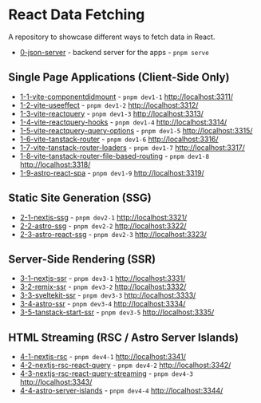 # React Data Fetching

A repository to showcase different ways to fetch data in React.

- [0-json-server](./apps/0-json-server) - backend server for the apps - `pnpm serve`

## Single Page Applications (Client-Side Only)

- [1-1-vite-componentdidmount](./apps/1-spa/1-1-vite-componentdidmount) - `pnpm dev1-1` [http://localhost:3311/](http://localhost:3311/)
- [1-2-vite-useeffect](./apps/1-spa/1-2-vite-useeffect) - `pnpm dev1-2` [http://localhost:3312/](http://localhost:3312/)
- [1-3-vite-reactquery](./apps/1-spa/1-3-vite-reactquery) - `pnpm dev1-3` [http://localhost:3313/](http://localhost:3313/)
- [1-4-vite-reactquery-hooks](./apps/1-spa/1-4-vite-reactquery-hooks) - `pnpm dev1-4` [http://localhost:3314/](http://localhost:3314/)
- [1-5-vite-reactquery-query-options](./apps/1-spa/1-5-vite-reactquery-query-options) - `pnpm dev1-5` [http://localhost:3315/](http://localhost:3315/)
- [1-6-vite-tanstack-router](./apps/1-spa/1-6-vite-tanstack-router) - `pnpm dev1-6` [http://localhost:3316/](http://localhost:3316/)
- [1-7-vite-tanstack-router-loaders](./apps/1-spa/1-7-vite-tanstack-router-loaders) - `pnpm dev1-7` [http://localhost:3317/](http://localhost:3317/)
- [1-8-vite-tanstack-router-file-based-routing](./apps/1-spa/1-8-vite-tanstack-router-file-based-routing) - `pnpm dev1-8` [http://localhost:3318/](http://localhost:3318/)
- [1-9-astro-react-spa](./apps/1-spa/1-9-astro-react-spa) - `pnpm dev1-9` [http://localhost:3319/](http://localhost:3319/)

## Static Site Generation (SSG)

- [2-1-nextjs-ssg](./apps/2-ssg/2-1-nextjs-ssg) - `pnpm dev2-1` [http://localhost:3321/](http://localhost:3321/)
- [2-2-astro-ssg](./apps/2-ssg/2-2-astro-ssg) - `pnpm dev2-2` [http://localhost:3322/](http://localhost:3322/)
- [2-3-astro-react-ssg](./apps/2-ssg/2-3-astro-react-ssg) - `pnpm dev2-3` [http://localhost:3323/](http://localhost:3323/)

## Server-Side Rendering (SSR)

- [3-1-nextjs-ssr](./apps/3-ssr/3-1-nextjs-ssr) - `pnpm dev3-1` [http://localhost:3331/](http://localhost:3331/)
- [3-2-remix-ssr](./apps/3-ssr/3-2-remix-ssr) - `pnpm dev3-2` [http://localhost:3332/](http://localhost:3332/)
- [3-3-sveltekit-ssr](./apps/3-ssr/3-3-sveltekit-ssr) - `pnpm dev3-3` [http://localhost:3333/](http://localhost:3333/)
- [3-4-astro-ssr](./apps/3-ssr/3-4-astro-ssr) - `pnpm dev3-4` [http://localhost:3334/](http://localhost:3334/)
- [3-5-tanstack-start-ssr](./apps/3-ssr/3-5-tanstack-start-ssr) - `pnpm dev3-5` [http://localhost:3335/](http://localhost:3335/)

## HTML Streaming (RSC / Astro Server Islands)

- [4-1-nextjs-rsc](./apps/4-streaming/4-1-nextjs-rsc) - `pnpm dev4-1` [http://localhost:3341/](http://localhost:3341/)
- [4-2-nextjs-rsc-react-query](./apps/4-streaming/4-2-nextjs-rsc-react-query) - `pnpm dev4-2` [http://localhost:3342/](http://localhost:3342/)
- [4-3-nextjs-rsc-react-query-streaming](./apps/4-streaming/4-3-nextjs-rsc-react-query-streaming) - `pnpm dev4-3` [http://localhost:3343/](http://localhost:3343/)
- [4-4-astro-server-islands](./apps/4-streaming/4-4-astro-server-islands) - `pnpm dev4-4` [http://localhost:3344/](http://localhost:3344/)

